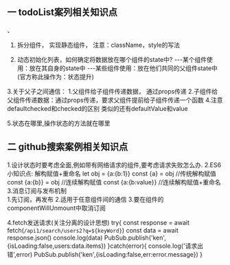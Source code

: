 ## 一 todoList案列相关知识点
、
1. 拆分组件， 实现静态组件， 注意：className，style的写法

2. 动态初始化列表，如何确定将数据放在哪个组件的state中?
    ---某个组件使用：放在其自身的state中
    ---某些组件使用：放在他们共同的父组件state中(官方称此操作为：状态提升)

3.关于父子之间通信：
    1.父组件给子组件传递数据， 通过props传递
    2.子组件给父组件传递数据：通过props传递，要求父组件提前给子组件传递一个函数
4.注意defaultchecked和checked的区别 类似的还有defaultValue和value

5.状态在哪里,操作状态的方法就在哪里

## 二 github搜索案例相关知识点
   1.设计状态时要考虑全面,例如带有网络请求的组件,要考虑请求失败怎么办.
   2.ES6小知识点: 解构赋值+重命名
     let obj = {a:{b:1}}
     const {a}  = obj  //传统解构赋值
     const {a:{b}} = obj //连续解构赋值
     const {a:{b:value}} //连续解构赋值+重命名
   3.消息订阅与发布机制   
      1.先订阅，再发布
      2.适用于任意组件间的通信
      3.要在组件的componentWillUnmount中取消订阅

   4.fetch发送请求(关注分离的设计思想)
    try{
        const response = await fetch(`/api1/search/users2?q=${keyWord}`)
        const data = await response.json()
        console.log(data)
        PubSub.publish('ken',{isLoading:false,users:data.items})
        }catch(error){
        console.log('请求出错',error)
        PubSub.publish('ken',{isLoading:false,err:error.message})
    }